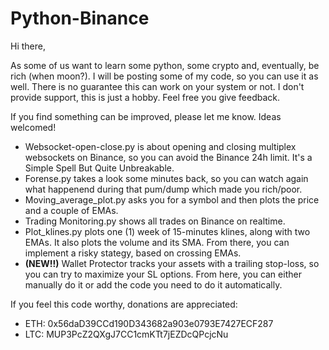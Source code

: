 # Python-Binance

Hi there,

As some of us want to learn some python, some crypto and, eventually, be rich (when moon?). I will be posting some of my code, so you can use it as well. There is no guarantee this can work on your system or not. I don't provide support, this is just a hobby. Feel free you give feedback.

If you find something can be improved, please let me know. Ideas welcomed!

* Websocket-open-close.py is about opening and closing multiplex websockets on Binance, so you can avoid the Binance 24h limit. It's a Simple Spell But Quite Unbreakable.
* Forense.py takes a look some minutes back, so you can watch again what happenend during that pum/dump which made you rich/poor.
* Moving_average_plot.py asks you for a symbol and then plots the price and a couple of EMAs.
* Trading Monitoring.py shows all trades on Binance on realtime.
* Plot_klines.py plots one (1) week of 15-minutes klines, along with two EMAs. It also plots the volume and its SMA. From there, you can implement a risky stategy, based on crossing EMAs.
* **(NEW!!)** Wallet Protector tracks your assets with a trailing stop-loss, so you can try to maximize your SL options. From here, you can either manually do it or add the code you need to do it automatically.

If you feel this code worthy, donations are appreciated:
- ETH: 0x56daD39CCd190D343682a903e0793E7427ECF287
- LTC: MUP3PcZ2QXgJ7CC1cmKTt7jEZDcQPcjcNu
